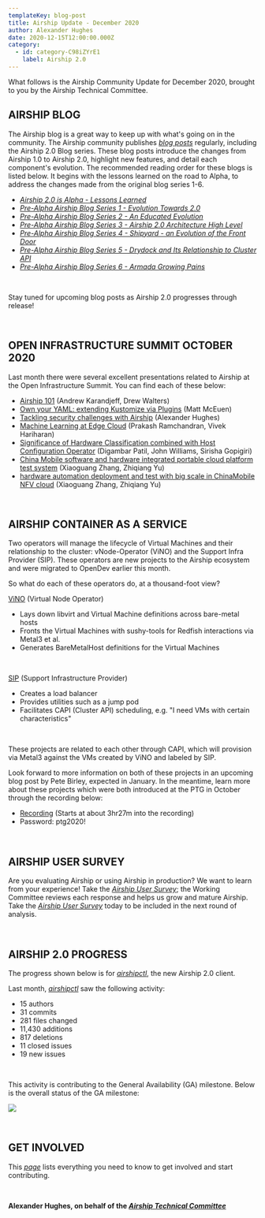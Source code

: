 ```yaml
---
templateKey: blog-post
title: Airship Update - December 2020
author: Alexander Hughes
date: 2020-12-15T12:00:00.000Z
category:
  - id: category-C98iZYrE1
    label: Airship 2.0
---
```


What follows is the Airship Community Update for December 2020, brought to you by the Airship Technical Committee.
<!-- more -->

## **AIRSHIP BLOG**

The Airship blog is a great way to keep up with what's going on in the community. The Airship community publishes
[_blog posts_](https://www.airshipit.org/blog/) regularly, including the Airship 2.0 Blog series. These blog posts
introduce the changes from Airship 1.0 to Airship 2.0, highlight new features, and detail each component's evolution.
The recommended reading order for these blogs is listed below. It begins with the lessons learned on the road to Alpha,
to address the changes made from the original blog series 1-6.

- [*Airship 2.0 is Alpha - Lessons Learned*](https://www.airshipit.org/blog/airship2-is-alpha/)
- [*Pre-Alpha Airship Blog Series 1 - Evolution Towards 2.0*](
  https://www.airshipit.org/blog/pre-alpha-airship-blog-series-1-evolution-towards-2.0/)
- [*Pre-Alpha Airship Blog Series 2 - An Educated Evolution*](
  https://www.airshipit.org/blog/pre-alpha-airship-blog-series-2-an-educated-evolution/)
- [*Pre-Alpha Airship Blog Series 3 - Airship 2.0 Architecture High Level*](
  https://www.airshipit.org/blog/pre-alpha-airship-blog-series-3-airship-2.0-architecture-high-level/)
- [*Pre-Alpha Airship Blog Series 4 - Shipyard - an Evolution of the Front Door*](
  https://www.airshipit.org/blog/pre-alpha-airship-blog-series-4-shipyard-an-evolution-of-the-front-door/)
- [*Pre-Alpha Airship Blog Series 5 - Drydock and Its Relationship to Cluster API*](
  https://www.airshipit.org/blog/pre-alpha-airship-blog-series-5-drydock-and-its-relationship-to-cluster-api/)
- [*Pre-Alpha Airship Blog Series 6 - Armada Growing Pains*](
  https://www.airshipit.org/blog/pre-alpha-airship-blog-series-6-armada-growing-pains/)

<br>

Stay tuned for upcoming blog posts as Airship 2.0 progresses through release!

<br>

## **OPEN INFRASTRUCTURE SUMMIT OCTOBER 2020**

Last month there were several excellent presentations related to Airship at the Open Infrastructure Summit. You can find
each of these below:

* [Airship 101](https://www.youtube.com/watch?v=Fh-YJDpQ5xE) (Andrew Karandjeff, Drew Walters)
* [Own your YAML: extending Kustomize via Plugins](https://www.youtube.com/watch?v=Xoh_OpLoVtI) (Matt McEuen)
* [Tackling security challenges with Airship](https://www.youtube.com/watch?v=9Qww2qHhNmE) (Alexander Hughes)
* [Machine Learning at Edge Cloud](https://www.youtube.com/watch?v=TJlj8oMONPo) (Prakash Ramchandran, Vivek Hariharan)
* [Significance of Hardware Classification combined with Host Configuration Operator](
  https://www.youtube.com/watch?v=S0tJapmYNP4) (Digambar Patil, John Williams, Sirisha Gopigiri)
* [China Mobile software and hardware integrated portable cloud platform test system](
  https://www.youtube.com/watch?v=8N5PeW2l7Lc) (Xiaoguang Zhang, Zhiqiang Yu)
* [hardware automation deployment and test with big scale in ChinaMobile NFV cloud](
  https://www.youtube.com/watch?v=omKxP-qiKng) (Xiaoguang Zhang, Zhiqiang Yu)

<br>

## **AIRSHIP CONTAINER AS A SERVICE**

Two operators will manage the lifecycle of Virtual Machines and their relationship to the cluster: vNode-Operator (ViNO)
and the Support Infra Provider (SIP). These operators are new projects to the Airship ecosystem and were migrated to
OpenDev earlier this month.

So what do each of these operators do, at a thousand-foot view?

[ViNO](https://opendev.org/airship/vino) (Virtual Node Operator)
- Lays down libvirt and Virtual Machine definitions across bare-metal hosts
- Fronts the Virtual Machines with sushy-tools for Redfish interactions via Metal3 et al.
- Generates BareMetalHost definitions for the Virtual Machines

<br>

[SIP](https://opendev.org/airship/sip) (Support Infrastructure Provider)
- Creates a load balancer
- Provides utilities such as a jump pod
- Facilitates CAPI (Cluster API) scheduling, e.g. "I need VMs with certain characteristics"

<br>

These projects are related to each other through CAPI, which will provision via Metal3 against the VMs created by ViNO
and labeled by SIP.

Look forward to more information on both of these projects in an upcoming blog post by Pete Birley, expected in January.
In the meantime, learn more about these projects which were both introduced at the PTG in October through the recording
below:

- [Recording](https://zoom.us/rec/share/l3znN5H6JCvTnem-yaF0oUBJswd15a1k3vnQ-zvz93QaKclo2tdGoOU-5X7kluFE.idTvzC-AKnRpSm78?startTime=1603976835000) (Starts at about 3hr27m into the recording)
- Password: ptg2020!

<br>

## **AIRSHIP USER SURVEY**

Are you evaluating Airship or using Airship in production? We want to learn from your experience! Take the [_Airship
User Survey_](https://www.surveymonkey.com/r/YKZ9NC2); the Working Committee reviews each response and helps us grow
and mature Airship. Take the [_Airship User Survey_](https://www.surveymonkey.com/r/YKZ9NC2) today to be included in
the next round of analysis.

<br>

## **AIRSHIP 2.0 PROGRESS**

The progress shown below is for [_airshipctl_](https://opendev.org/airship/airshipctl), the new Airship 2.0 client.

Last month, [_airshipctl_](https://opendev.org/airship/airshipctl) saw the following activity:

* 15 authors
* 31 commits
* 281 files changed
* 11,430 additions
* 817 deletions
* 11 closed issues
* 19 new issues

<br>

This activity is contributing to the General Availability (GA) milestone. Below is the overall status of the GA
milestone:

![](/images/ga_status_december_2020.png)

<br>

## **GET INVOLVED**

This [_page_](https://www.airshipit.org/community/) lists everything you need to know to get involved and start
contributing. 

<br>

**Alexander Hughes, on behalf of the [_Airship Technical Committee_](
https://wiki.openstack.org/wiki/Airship/Airship-TC)**
